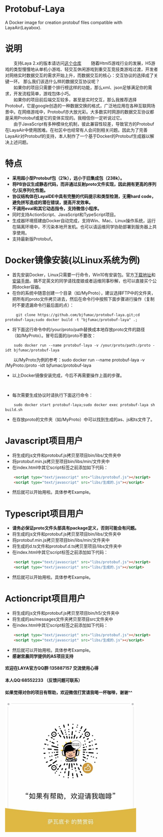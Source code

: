 # Protobuf-Laya
A Docker image for creation protobuf files compatible with LayaAir(Layabox).
# 说明
&emsp;&emsp;支持Laya 2.x的版本请访问[这个仓库](https://github.com/bjfumac/Protobuf-MiniGame)
&emsp;&emsp;随着Html5游戏行业的发展，H5游戏的类型慢慢地从单机小游戏、轻交互休闲游戏到重交互竞技类游戏过渡，开发者对网络实时数据交互的需求开始上升，而数据交互的核心：交互协议的选择成了关键一环。 那么我们该选什么样的数据交互协议呢？<br />
&emsp;&emsp;如果你的项目只需要个排行榜这样的功能，那么xml、json足够满足你的需求，开发流程简单，游戏包体小巧。<br />
&emsp;&emsp;如果你的项目前后端交互较多，甚至是实时交互，那么我推荐选择Protobuf，它是google创造的一种数据交换的格式，广泛地应用在各种互联网场景中。在网络游戏中，Protobuf亦大放光彩。大多数实时网游的数据交互协议都是采用Protobuf或是它的变体实现的。我相信你一定听说过它。<br />
&emsp;&emsp;由于JavaScript有多种模块化机制，彼此兼容性较差，导致官方的Protobuf在LayaAir中使用困难。在社区中也经常有人会问到相关问题。因此为了完善LayaAir对Protobuf的支持，本人制作了一个基于Docker的Protobuf生成器以解决上述问题。  
# 特点
* **采用超小型Protobuf包（21k），远小于旧集成包（238k）。**
* **将PB协议生成静态代码，而非通过反射proto文件实现，因此拥有更高的序列化/反序列化性能。**
* **协议结构体在LayaIDE中具有完整的代码提示和类型检测，无需hard code，避免拼写造成的潜在错误，提高开发效率。**
* **不调用eval和其它动态指令，支持微信小程序。**
* 同时支持ActionScript、JavaScript和TypeScript项目。
* 生成器环境搭建由Docker自动完成，支持Win、Mac、Linux操作系统，运行在隔离环境中，不污染本地开发机。也可以请运维同学协助部署到服务器上共享使用。
* 支持最新版Protobuf。

# Docker镜像安装(以Linux系统为例)
* 首先安装Docker，Linux只需要一行命令，Win10有安装包。官方[下载地址](https://www.docker.com/community-edition)和[安装手册](https://docs.docker.com/engine/installation/linux/)。搞不定英文的同学请找度娘或者运维同事秒解，也可以直接买个公网docker容器。
* 在你的系统中随意创建一个目录（如/MyProto），建议选择FTP中的文件夹，把所有的proto文件拷贝进去，然后在命令行中按照下面步骤进行操作（复制时不要遗漏命令行最后面的点）：
```
	 git clone https://github.com/bjfumac/protobuf-laya.git;cd protobuf-laya;sudo docker build -t "bjfumac/protobuf-laya" .;
```
* 将下面这行命令中的/your/proto/path替换成本地存放proto文件的路径（如/MyProto）。冒号后面的/proto不要改：
```
	sudo docker run --name protobuf-laya -v /your/proto/path:/proto -idt bjfumac/protobuf-laya
```
&emsp;&emsp;以/MyProto为例的参考：sudo docker run --name protobuf-laya -v /MyProto:/proto -idt 
bjfumac/protobuf-laya
* 以上Docker镜像安装完成，今后不再需要操作上面的步骤。
<br />

* 每次需要生成协议时请执行下面这行命令：
```
	sudo docker start protobuf-laya;sudo docker exec protobuf-laya sh build.sh
```
* 在存放proto的文件夹（如/MyProto）中可以找到生成的as、js和ts文件了。

# Javascript项目用户
* 将生成的js文件和protobuf.js拷贝至项目bin/libs/文件夹中
* 将protobuf.min.js拷贝至项目bin/libs/min/文件夹中
* 在index.html中其它script标签之前添加如下代码：
```html
	<script type="text/javascript" src="libs/protobuf.js"></script>
	<script type="text/javascript" src="libs/生成的.js"></script>
```
* 然后就可以开始用啦。具体参考Example。
# Typescript项目用户
* **请务必保证proto文件头部具有package定义，否则可能会有问题。**
* 将生成的js文件和protobuf.js拷贝至项目bin/libs/文件夹中
* 将protobuf.min.js拷贝至项目bin/libs/min/文件夹中
* 将生成的d.ts文件和protobuf.d.ts拷贝至项目/libs文件夹中
* 在index.html中其它script标签之前添加如下代码：
```html
	<script type="text/javascript" src="libs/protobuf.js"></script>
	<script type="text/javascript" src="libs/生成的.js"></script>
```
* 然后就可以开始用啦。具体参考Example。
# Actioncript项目用户
* 将生成的js文件和protobuf.js拷贝至项目bin/h5/文件夹中
* 将生成的as/messages文件夹拷贝至项目src文件夹中
* 在index.html中其它script标签之前添加如下代码：
```html
	<script type="text/javascript" src="libs/protobuf.js"></script>
	<script type="text/javascript" src="libs/生成的.js"></script>
```
* 然后就可以开始用啦。具体参考Example。
* **感谢宫晨同学提供的AS项目支持**

#### 欢迎在LAYA官方QQ群:135887157 交流使用心得 
#### 本人QQ:68552233 （反馈问题可联系）
#### 如果觉得对你的项目有帮助，欢迎微信打赏请我喝一杯咖啡，谢谢^^
![avatar](https://github.com/bjfumac/Asset/raw/master/images/wx_ma.jpg)

